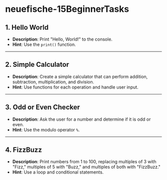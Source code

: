 # neuefische-15BeginnerTasks

## 1. Hello World
- **Description**: Print "Hello, World!" to the console.
- **Hint**: Use the `print()` function.

---

## 2. Simple Calculator
- **Description**: Create a simple calculator that can perform addition, subtraction, multiplication, and division.
- **Hint**: Use functions for each operation and handle user input.

---

## 3. Odd or Even Checker
- **Description**: Ask the user for a number and determine if it is odd or even.
- **Hint**: Use the modulo operator `%`.

---

## 4. FizzBuzz
- **Description**: Print numbers from 1 to 100, replacing multiples of 3 with "Fizz," multiples of 5 with "Buzz," and multiples of both with "FizzBuzz."
- **Hint**: Use a loop and conditional statements.
